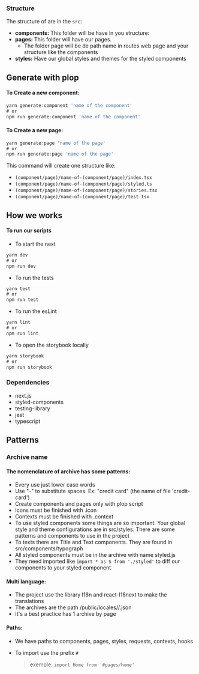 ### Structure

The structure of are in the `src`:

* **components:** This folder will be have in you structure:
* **pages:** This folder will have our pages.
  * The folder page will be de path name in routes web page and your structure like the components
* **styles:** Have our global styles and themes for the styled components

## Generate with plop

#### To Create a new component:

```javascript
yarn generate:component 'name of the component'
# or
npm run generate:component 'name of the component'
```

#### To Create a new page:

```javascript
yarn generate:page 'name of the page'
# or
npm run generate:page 'name of the page'
```

This command will create one structure like:

* `(component/page)/name-of-(component/page)/index.tsx`
* `(component/page)/name-of-(component/page)/styled.ts`
* `(component/page)/name-of-(component/page)/stories.tsx`
* `(component/page)/name-of-(component/page)/test.tsx`

## How we works

#### To run our scripts

* To start the next

```javascript
yarn dev
# or
npm run dev
```

* To run the tests

```javascript
yarn test
# or
npm run test
```

* To run the esLint

```javascript
yarn lint
# or
npm run lint
```

* To open the storybook locally

```javascript
yarn storybook
# or
npm run storybook
```

### Dependencies

* next.js
* styled-components
* testing-library
* jest
* typescript

## Patterns

### Archive name

#### The nomenclature of archive has some patterns:

* Every use just lower case words
* Use "-" to substitute spaces. Ex: "credit card" \(the name of file 'credit-card'\)
* Create components and pages only with plop script
* Icons must be finished with .icon
* Contexts must be finished with .context
* To use styled components some things are so important. Your global style and theme configurations are in src/styles. There are some patterns and components to use in the project
* To texts there are Title and Text components. They are found in src/components/typograph
* All styled components must be in the archive with name styled.js
* They need imported like `import * as S from './styled'` to diff our components to your styled component

#### Multi language:

* The project use the library I18n and react-I18next to make the translations
* The archives are the path /public/locales//.json
* It's a best practice has 1 archive by page

#### Paths:

* We have paths to components, pages, styles, requests, contexts, hooks
* To import use the prefix `#`

  > exemple: `import Home from '#pages/home'`

